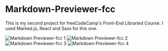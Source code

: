 # Markdown-Previewer-fcc

This is my second project for freeCodeCamp's Front-End Libraried Course. I used Marked.js, React and Sass for this one.


![Markdown Previewer-fcc 1](https://user-images.githubusercontent.com/110336826/197827606-9940503e-6cc4-4b1a-8749-5cefa473badd.png)
![Markdown Previewer-fcc 2](https://user-images.githubusercontent.com/110336826/197827690-6ff6886b-e616-479b-9f1b-19484ef747f1.png)
![Markdown Previewer-fcc 3](https://user-images.githubusercontent.com/110336826/197827713-19e2958f-f057-4789-9be0-44cf36f0096e.png)
![Markdown Previewer-fcc 4](https://user-images.githubusercontent.com/110336826/197827749-981a3e63-6b5d-4bb7-a4bc-3b2cd31e3f59.png)
